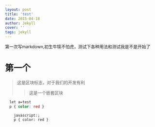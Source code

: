 ```yaml
---
layout: post
title: 'test'
date: 2015-04-18
author: Jekyll
cover: ''
tags: jekyll
---
```


第一次写markdown,初生牛犊不怕虎，测试下各种用法和测试我是不是开始了

# 第一个
> 这是区块标志，对于我们的开发有利
>>这是一个嵌套区块

```css
  let a=test
  p { color: red }
```
```
    javascript:;
    p { color: red }
```
